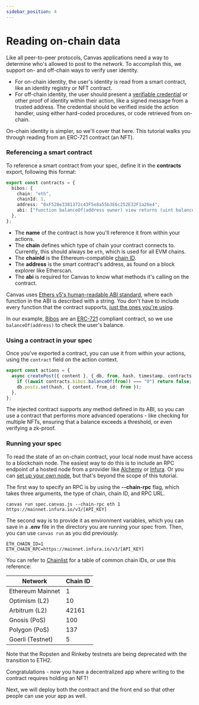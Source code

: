 ```yaml
---
sidebar_position: 4
---
```


# Reading on-chain data

Like all peer-to-peer protocols, Canvas applications need a way to
determine who's allowed to post to the network. To accomplish this, we
support on- and off-chain ways to verify user identity.

* For on-chain identity, the user's identity is read from a smart
  contract, like an identity registry or NFT contract.
* For off-chain identity, the user should present a [verifiable
  credential](https://www.w3.org/TR/vc-data-model/) or other
  proof of identity within their action, like a signed message from
  a trusted address. The credential should be verified inside the
  action handler, using either hard-coded procedures, or code
  retrieved from on-chain.

On-chain identity is simpler, so we'll cover that here. This tutorial
walks you through reading from an ERC-721 contract (an NFT).

### Referencing a smart contract

To reference a smart contract from your spec, define it in the **contracts** export, following this format:

```ts
export const contracts = {
  bibos: {
    chain: "eth",
    chainId: 1,
    address: "0xF528e3381372c43F5e8a55b3E6c252E32F1a26e4",
    abi: ["function balanceOf(address owner) view returns (uint balance)"],
  },
};
```

- The **name** of the contract is how you'll reference it from within your actions.
- The **chain** defines which type of chain your contract connects to. Currently, this should always be `eth`, which is used for all EVM chains.
- The **chainId** is the Ethereum-compatible [chain ID](https://chainlist.org/).
- The **address** is the smart contract's address, as found on a block explorer like Etherscan.
- The **abi** is required for Canvas to know what methods it's calling on the contract.

Canvas uses [Ethers v5's human-readable ABI standard](https://docs.ethers.io/v5/api/utils/abi/interface/), where each function in the ABI is described with a string. You don't have to include every function that the contract supports, [just the ones you're using](https://blog.ricmoo.com/human-readable-contract-abis-in-ethers-js-141902f4d917).

In our example, [Bibos](https://bibos.xyz/) are an [ERC-721](https://eips.ethereum.org/EIPS/eip-721) compliant contract, so we use `balanceOf(address)` to check the user's balance.

### Using a contract in your spec

Once you've exported a contract, you can use it from within your actions, using the `contract` field on the action context.

```ts
export const actions = {
  async createPost({ content }, { db, from, hash, timestamp, contracts }) {
    if ((await contracts.bibos.balanceOf(from)) === "0") return false;
    db.posts.set(hash, { content, from_id: from });
  },
};
```

The injected contract supports any method defined in its ABI, so you can use a contract that performs more advanced operations - like checking for multiple NFTs, ensuring that a balance exceeds a threshold, or even verifying a zk-proof.

### Running your spec

To read the state of an on-chain contract, your local node must have access to a blockchain node. The easiest way to do this is to include an RPC endpoint of a hosted node from a provider like [Alchemy](https://www.alchemy.com/) or [Infura](https://infura.io/). Or you can [set up your own node](https://ethereum.org/en/developers/docs/nodes-and-clients/run-a-node/), but that's beyond the scope of this tutorial.

The first way to specify an RPC is by using the **--chain-rpc** flag, which takes three arguments, the type of chain, chain ID, and RPC URL.

```
canvas run spec.canvas.js --chain-rpc eth 1 https://mainnet.infura.io/v3/[API_KEY]
```

The second way is to provide it as environment variables, which you can save in a **.env** file in the directory you are running your spec from. Then, you can use `canvas run` as you did previously.

```
ETH_CHAIN_ID=1
ETH_CHAIN_RPC=https://mainnet.infura.io/v3/[API_KEY]
```

You can refer to [Chainlist](https://chainlist.org/) for a table of common chain IDs, or use this reference:

| Network          | Chain ID |
| ---------------- | -------- |
| Ethereum Mainnet | 1        |
| Optimism (L2)    | 10       |
| Arbitrum (L2)    | 42161    |
| Gnosis (PoS)     | 100      |
| Polygon (PoS)    | 137      |
| Goerli (Testnet) | 5        |

Note that the Ropsten and Rinkeby testnets are being deprecated with the transition to ETH2.

Congratulations - now you have a decentralized app where writing to the contract requires holding an NFT!

Next, we will deploy both the contract and the front end so that other people can use your app as well.
